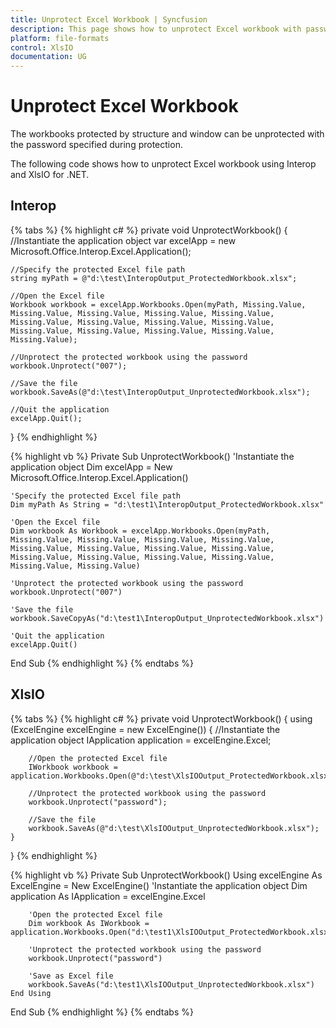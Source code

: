 ```yaml
---
title: Unprotect Excel Workbook | Syncfusion
description: This page shows how to unprotect Excel workbook with password.
platform: file-formats
control: XlsIO
documentation: UG
---
```


# Unprotect Excel Workbook

The workbooks protected by structure and window can be unprotected with the password specified during protection.

The following code shows how to unprotect Excel workbook using Interop and XlsIO for .NET.

## Interop

{% tabs %}
{% highlight c# %}
private void UnprotectWorkbook()
{
    //Instantiate the application object
    var excelApp = new Microsoft.Office.Interop.Excel.Application();

    //Specify the protected Excel file path
    string myPath = @"d:\test\InteropOutput_ProtectedWorkbook.xlsx";

    //Open the Excel file
    Workbook workbook = excelApp.Workbooks.Open(myPath, Missing.Value, Missing.Value, Missing.Value, Missing.Value, Missing.Value, Missing.Value, Missing.Value, Missing.Value, Missing.Value, Missing.Value, Missing.Value, Missing.Value, Missing.Value, Missing.Value);

    //Unprotect the protected workbook using the password
    workbook.Unprotect("007");

    //Save the file
    workbook.SaveAs(@"d:\test\InteropOutput_UnprotectedWorkbook.xlsx");

    //Quit the application
    excelApp.Quit();
}
{% endhighlight %}

{% highlight vb %}
Private Sub UnprotectWorkbook()
    'Instantiate the application object
    Dim excelApp = New Microsoft.Office.Interop.Excel.Application()

    'Specify the protected Excel file path
    Dim myPath As String = "d:\test1\InteropOutput_ProtectedWorkbook.xlsx"

    'Open the Excel file
    Dim workbook As Workbook = excelApp.Workbooks.Open(myPath, Missing.Value, Missing.Value, Missing.Value, Missing.Value, Missing.Value, Missing.Value, Missing.Value, Missing.Value, Missing.Value, Missing.Value, Missing.Value, Missing.Value, Missing.Value, Missing.Value)

    'Unprotect the protected workbook using the password
    workbook.Unprotect("007")

    'Save the file
    workbook.SaveCopyAs("d:\test1\InteropOutput_UnprotectedWorkbook.xlsx")

    'Quit the application
    excelApp.Quit()
End Sub
{% endhighlight %}
{% endtabs %}

## XlsIO

{% tabs %}
{% highlight c# %}
private void UnprotectWorkbook()
{
    using (ExcelEngine excelEngine = new ExcelEngine())
    {
        //Instantiate the application object
        IApplication application = excelEngine.Excel;

        //Open the protected Excel file
        IWorkbook workbook = application.Workbooks.Open(@"d:\test\XlsIOOutput_ProtectedWorkbook.xlsx");

        //Unprotect the protected workbook using the password
        workbook.Unprotect("password");

        //Save the file
        workbook.SaveAs(@"d:\test\XlsIOOutput_UnprotectedWorkbook.xlsx");
    }
}
{% endhighlight %}

{% highlight vb %}
Private Sub UnprotectWorkbook()
    Using excelEngine As ExcelEngine = New ExcelEngine()
        'Instantiate the application object
        Dim application As IApplication = excelEngine.Excel

        'Open the protected Excel file
        Dim workbook As IWorkbook = application.Workbooks.Open("d:\test1\XlsIOOutput_ProtectedWorkbook.xlsx")

        'Unprotect the protected workbook using the password
        workbook.Unprotect("password")

        'Save as Excel file
        workbook.SaveAs("d:\test1\XlsIOOutput_UnprotectedWorkbook.xlsx")
    End Using
End Sub
{% endhighlight %}
{% endtabs %}
